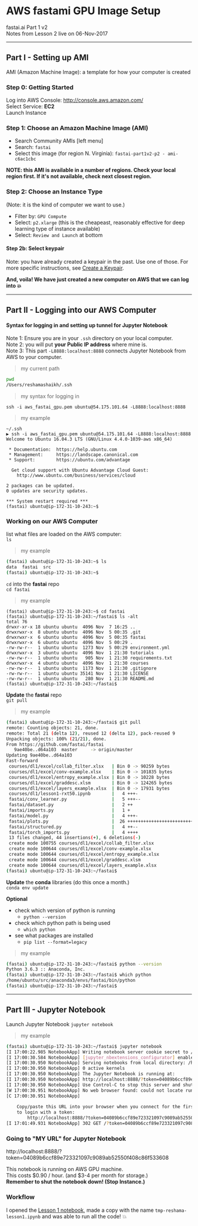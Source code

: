 # AWS fastami GPU Image Setup
fastai.ai Part 1 v2  
Notes from Lesson 2 live on 06-Nov-2017  

---
## Part I - Setting up AMI

AMI (Amazon Machine Image):  a template for how your computer is created

### Step 0:  Getting Started
Log into AWS Console:  http://console.aws.amazon.com/  
Select Service:  **EC2**  
Launch Instance

### Step 1:  Choose an Amazon Machine Image (AMI)
* Search Community AMIs [left menu]
* Search:  `fastai`
* Select this image (for region N. Virginia):  `fastai-part1v2-p2 - ami-c6ac1cbc`  

**NOTE:  this AMI is available in a number of regions.  Check your local region first.  If it's not available, check next closest region.**


### Step 2:  Choose an Instance Type
(Note:  it is the kind of computer we want to use.)  
* Filter by:  `GPU Compute`
* Select:  `p2.xlarge`   (this is the cheapeast, reasonably effective for deep learning type of instance available)
* Select: `Review and Launch` at bottom

#### Step 2b:  Select keypair
Note:  you have already created a keypair in the past.  Use one of those.  For more specific instructions, see [Create a Keypair](create_keypair.md).

**And, voila! We have just created a new computer on AWS that we can log into :boom:**

---
## Part II  - Logging into our AWS Computer

#### Syntax for logging in and setting up tunnel for Jupyter Notebook
Note 1:  Ensure you are in your `.ssh` directory on your local computer.  
Note 2:  you will put **your Public IP address** where mine is.  
Note 3:  This part `-L8888:localhost:8888` connects Jupyter Notebook from AWS to your computer.  

>my current path
```bash
pwd
/Users/reshamashaikh/.ssh
```
>my syntax for logging in 
```
ssh -i aws_fastai_gpu.pem ubuntu@54.175.101.64 -L8888:localhost:8888  
```

>my example
```
~/.ssh
▶ ssh -i aws_fastai_gpu.pem ubuntu@54.175.101.64 -L8888:localhost:8888       
Welcome to Ubuntu 16.04.3 LTS (GNU/Linux 4.4.0-1039-aws x86_64)

 * Documentation:  https://help.ubuntu.com
 * Management:     https://landscape.canonical.com
 * Support:        https://ubuntu.com/advantage

  Get cloud support with Ubuntu Advantage Cloud Guest:
    http://www.ubuntu.com/business/services/cloud

2 packages can be updated.
0 updates are security updates.

*** System restart required ***
(fastai) ubuntu@ip-172-31-10-243:~$ 
```

### Working on our AWS Computer
list what files are loaded on the AWS computer:  
```ls```  
>my example
```bash
(fastai) ubuntu@ip-172-31-10-243:~$ ls
data  fastai  src
(fastai) ubuntu@ip-172-31-10-243:~$
```

`cd` into the **fastai** repo  
```cd fastai```  
>my example
```
(fastai) ubuntu@ip-172-31-10-243:~$ cd fastai
(fastai) ubuntu@ip-172-31-10-243:~/fastai$ ls -alt
total 76
drwxr-xr-x 18 ubuntu ubuntu  4096 Nov  7 16:25 ..
drwxrwxr-x  8 ubuntu ubuntu  4096 Nov  5 00:35 .git
drwxrwxr-x  6 ubuntu ubuntu  4096 Nov  5 00:35 fastai
drwxrwxr-x  6 ubuntu ubuntu  4096 Nov  5 00:29 .
-rw-rw-r--  1 ubuntu ubuntu  1273 Nov  5 00:29 environment.yml
drwxrwxr-x  3 ubuntu ubuntu  4096 Nov  1 21:30 tutorials
-rw-rw-r--  1 ubuntu ubuntu   905 Nov  1 21:30 requirements.txt
drwxrwxr-x  4 ubuntu ubuntu  4096 Nov  1 21:30 courses
-rw-rw-r--  1 ubuntu ubuntu  1173 Nov  1 21:30 .gitignore
-rw-rw-r--  1 ubuntu ubuntu 35141 Nov  1 21:30 LICENSE
-rw-rw-r--  1 ubuntu ubuntu   280 Nov  1 21:30 README.md
(fastai) ubuntu@ip-172-31-10-243:~/fastai$ 
```

**Update** the **fastai** repo  
```git pull```  
>my example
```bash
(fastai) ubuntu@ip-172-31-10-243:~/fastai$ git pull
remote: Counting objects: 21, done.
remote: Total 21 (delta 12), reused 12 (delta 12), pack-reused 9
Unpacking objects: 100% (21/21), done.
From https://github.com/fastai/fastai
   9ae40be..d64a103  master     -> origin/master
Updating 9ae40be..d64a103
Fast-forward
 courses/dl1/excel/collab_filter.xlsx   | Bin 0 -> 90259 bytes
 courses/dl1/excel/conv-example.xlsx    | Bin 0 -> 101835 bytes
 courses/dl1/excel/entropy_example.xlsx | Bin 0 -> 10228 bytes
 courses/dl1/excel/graddesc.xlsm        | Bin 0 -> 124265 bytes
 courses/dl1/excel/layers_example.xlsx  | Bin 0 -> 17931 bytes
 courses/dl1/lesson1-rxt50.ipynb        |   4 +++-
 fastai/conv_learner.py                 |   5 +++--
 fastai/dataset.py                      |   2 ++
 fastai/imports.py                      |   1 +
 fastai/model.py                        |   4 +++-
 fastai/plots.py                        |  26 ++++++++++++++++++++++++++
 fastai/structured.py                   |   4 ++--
 fastai/torch_imports.py                |   4 ++++
 13 files changed, 44 insertions(+), 6 deletions(-)
 create mode 100755 courses/dl1/excel/collab_filter.xlsx
 create mode 100644 courses/dl1/excel/conv-example.xlsx
 create mode 100644 courses/dl1/excel/entropy_example.xlsx
 create mode 100644 courses/dl1/excel/graddesc.xlsm
 create mode 100644 courses/dl1/excel/layers_example.xlsx
(fastai) ubuntu@ip-172-31-10-243:~/fastai$ 
```

**Update** the **conda** libraries (do this once a month.)  
```conda env update``` 

**Optional**
* check which version of python is running
  * ```python --version```
* check which python path is being used
  * ```which python```
* see what packages are installed
  * ```pip list --format=legacy```
  
>my example
```bash
(fastai) ubuntu@ip-172-31-10-243:~/fastai$ python --version
Python 3.6.3 :: Anaconda, Inc.
(fastai) ubuntu@ip-172-31-10-243:~/fastai$ which python
/home/ubuntu/src/anaconda3/envs/fastai/bin/python
(fastai) ubuntu@ip-172-31-10-243:~/fastai$ 
```

---
## Part III - Jupyter Notebook  
Launch Jupyter Notebook 
```jupyter notebook```
>my example
```bash
(fastai) ubuntu@ip-172-31-10-243:~/fastai$ jupyter notebook
[I 17:00:22.985 NotebookApp] Writing notebook server cookie secret to /run/user/1000/jupyter/notebook_cookie_secret
[I 17:00:30.584 NotebookApp] [jupyter_nbextensions_configurator] enabled 0.2.8
[I 17:00:30.950 NotebookApp] Serving notebooks from local directory: /home/ubuntu/fastai
[I 17:00:30.950 NotebookApp] 0 active kernels
[I 17:00:30.950 NotebookApp] The Jupyter Notebook is running at:
[I 17:00:30.950 NotebookApp] http://localhost:8888/?token=04089b6ccf89e723321097c9089ab52550f408c86f533608
[I 17:00:30.950 NotebookApp] Use Control-C to stop this server and shut down all kernels (twice to skip confirmation).
[W 17:00:30.951 NotebookApp] No web browser found: could not locate runnable browser.
[C 17:00:30.951 NotebookApp] 
    
    Copy/paste this URL into your browser when you connect for the first time,
    to login with a token:
        http://localhost:8888/?token=04089b6ccf89e723321097c9089ab52550f408c86f533608
[I 17:01:49.931 NotebookApp] 302 GET /?token=04089b6ccf89e723321097c9089ab52550f408c86f533608 (127.0.0.1) 0.58ms
```

### Going to "MY URL" for Jupyter Notebook 

http://localhost:8888/?token=04089b6ccf89e723321097c9089ab52550f408c86f533608

This notebook is running on AWS GPU machine.   
This costs $0.90 / hour.  (and $3-4 per month for storage.)  
**Remember to shut the notebook down!  (Stop Instance.)**  


### Workflow
I opened the [Lesson 1 notebook](http://localhost:8888/notebooks/courses/dl1/lesson1.ipynb), made a copy with the name `tmp-reshama-lesson1.ipynb` and was able to run all the code! :boom:



